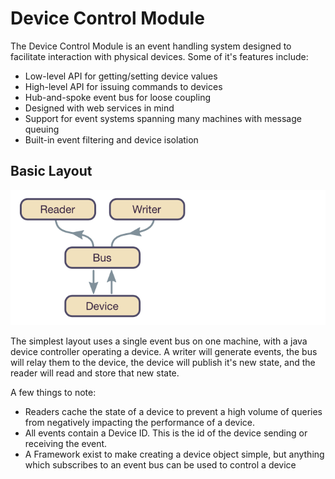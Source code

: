 Device Control Module
===

The Device Control Module is an event handling system designed to facilitate interaction with physical devices. Some of it's features include:

 * Low-level API for getting/setting device values
 * High-level API for issuing commands to devices
 * Hub-and-spoke event bus for loose coupling
 * Designed with web services in mind
 * Support for event systems spanning many machines with message queuing
 * Built-in event filtering and device isolation

Basic Layout
---

![Basic Layout](documentation/images/layout-basic.png)

The simplest layout uses a single event bus on one machine, with a java device controller operating a device. A writer will generate events, the bus will relay them to the device, the device will publish it's new state, and the reader will read and store that new state.

A few things to note:

 * Readers cache the state of a device to prevent a high volume of queries from negatively impacting the performance of a device.
 * All events contain a Device ID. This is the id of the device sending or receiving the event.
 * A Framework exist to make creating a device object simple, but anything which subscribes to an event bus can be used to control a device

